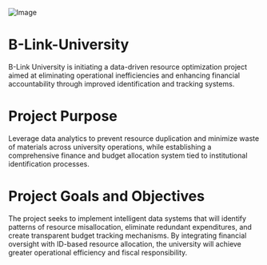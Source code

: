 ![Image](https://github.com/user-attachments/assets/f5cb8fb8-18d0-4ed5-9cc1-b1cf91a4d827)

# B-Link-University
B-Link University is initiating a data-driven resource optimization project aimed at eliminating operational inefficiencies and enhancing financial accountability through improved identification and tracking systems.


# Project Purpose
Leverage data analytics to prevent resource duplication and minimize waste of materials across university operations, while establishing a comprehensive finance and budget allocation system tied to institutional identification processes.

# Project Goals and Objectives
The project seeks to implement intelligent data systems that will identify patterns of resource misallocation, eliminate redundant expenditures, and create transparent budget tracking mechanisms. By integrating financial oversight with ID-based resource allocation, the university will achieve greater operational efficiency and fiscal responsibility.
